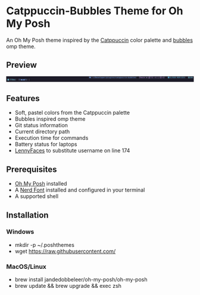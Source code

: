 # Catppuccin-Bubbles Theme for Oh My Posh

An Oh My Posh theme inspired by the [Catppuccin](https://catppuccin.com) color palette and [bubbles](https://github.com/JanDeDobbeleer/oh-my-posh/blob/main/themes/bubblesextra.omp.json) omp theme.

## Preview

![Catppuccin-Bubbles](./cb-omp-theme.png)

## Features

- Soft, pastel colors from the Catppuccin palette
- Bubbles inspired omp theme
- Git status information
- Current directory path
- Execution time for commands
- Battery status for laptops
- [LennyFaces](https://www.lennyfac.es/) to substitute username on line 174

## Prerequisites

- [Oh My Posh](https://ohmyposh.dev/) installed
- A [Nerd Font](https://www.nerdfonts.com/) installed and configured in your terminal
- A supported shell

## Installation

### Windows

- mkdir -p ~/.poshthemes
- wget <https://raw.githubusercontent.com/>

### MacOS/Linux

- brew install jandedobbeleer/oh-my-posh/oh-my-posh
- brew update && brew upgrade && exec zsh
